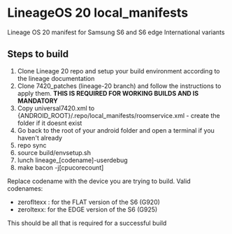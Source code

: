 # LineageOS 20 local_manifests
Lineage OS 20 manifest for Samsung S6 and S6 edge International variants

## Steps to build  
1) Clone Lineage 20 repo and setup your build environment according to the lineage documentation  
2) Clone 7420_patches (lineage-20 branch) and follow the instructions to apply them. **THIS IS REQUIRED FOR WORKING BUILDS AND IS MANDATORY**  
3) Copy universal7420.xml to {ANDROID_ROOT}/.repo/local_manifests/roomservice.xml - create the folder if it doesnt exist 
4) Go back to the root of your android folder and open a terminal if you haven't already
5) repo sync
6) source build/envsetup.sh  
7) lunch lineage_[codename]-userdebug  
8) make bacon -j[cpucorecount]  

Replace codename with the device you are trying to build.
Valid codenames:
- zerofltexx : for the FLAT version of the S6 (G920)
- zeroltexx: for the EDGE version of the S6 (G925)

This should be all that is required for a successful build

